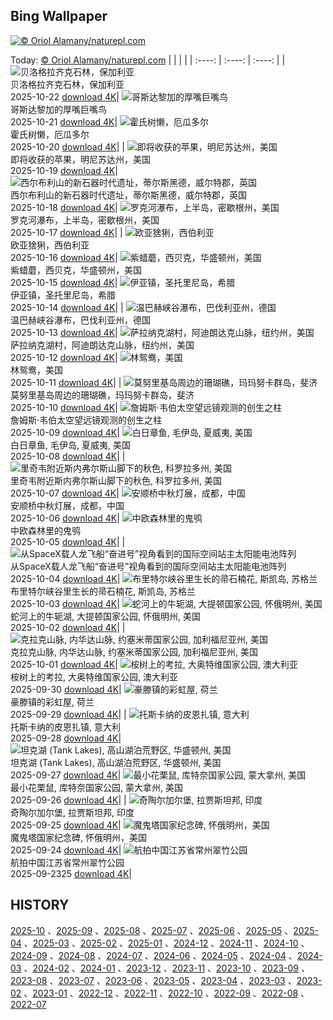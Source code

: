 ## Bing Wallpaper
[![© Oriol Alamany/naturepl.com](https://cn.bing.com/th?id=OHR.SnowLeopard_ZH-CN6644701381_1920x1200.jpg&w=1000)](https://cn.bing.com/th?id=OHR.SnowLeopard_ZH-CN6644701381_1920x1200.jpg&pid=hp&w=3840&h=2160&rs=1&c=4)

Today: [© Oriol Alamany/naturepl.com](https://cn.bing.com/th?id=OHR.SnowLeopard_ZH-CN6644701381_1920x1200.jpg&pid=hp&w=3840&h=2160&rs=1&c=4)
  |      |      |      |
| :----: | :----: | :----: |
| ![贝洛格拉齐克石林，保加利亚](https://cn.bing.com/th?id=OHR.BulgariaRocks_ZH-CN0234903972_1920x1200.jpg&pid=hp&w=384&h=216&rs=1&c=4) <br/> 贝洛格拉齐克石林，保加利亚 <br/> 2025-10-22  [download 4K](https://cn.bing.com/th?id=OHR.BulgariaRocks_ZH-CN0234903972_1920x1200.jpg&pid=hp&w=3840&h=2160&rs=1&c=4)| ![哥斯达黎加的厚嘴巨嘴鸟](https://cn.bing.com/th?id=OHR.ToucanForest_ZH-CN0072036253_1920x1200.jpg&pid=hp&w=384&h=216&rs=1&c=4) <br/> 哥斯达黎加的厚嘴巨嘴鸟 <br/> 2025-10-21  [download 4K](https://cn.bing.com/th?id=OHR.ToucanForest_ZH-CN0072036253_1920x1200.jpg&pid=hp&w=3840&h=2160&rs=1&c=4)| ![霍氏树懒，厄瓜多尔](https://cn.bing.com/th?id=OHR.HoffmansSloth_ZH-CN7563408641_1920x1200.jpg&pid=hp&w=384&h=216&rs=1&c=4) <br/> 霍氏树懒，厄瓜多尔 <br/> 2025-10-20  [download 4K](https://cn.bing.com/th?id=OHR.HoffmansSloth_ZH-CN7563408641_1920x1200.jpg&pid=hp&w=3840&h=2160&rs=1&c=4)|
| ![即将收获的苹果，明尼苏达州，美国](https://cn.bing.com/th?id=OHR.AppleHarvest_ZH-CN7317228007_1920x1200.jpg&pid=hp&w=384&h=216&rs=1&c=4) <br/> 即将收获的苹果，明尼苏达州，美国 <br/> 2025-10-19  [download 4K](https://cn.bing.com/th?id=OHR.AppleHarvest_ZH-CN7317228007_1920x1200.jpg&pid=hp&w=3840&h=2160&rs=1&c=4)| ![西尔布利山的新石器时代遗址，蒂尔斯黑德，威尔特郡，英国](https://cn.bing.com/th?id=OHR.SilburyHill_ZH-CN6666447580_1920x1200.jpg&pid=hp&w=384&h=216&rs=1&c=4) <br/> 西尔布利山的新石器时代遗址，蒂尔斯黑德，威尔特郡，英国 <br/> 2025-10-18  [download 4K](https://cn.bing.com/th?id=OHR.SilburyHill_ZH-CN6666447580_1920x1200.jpg&pid=hp&w=3840&h=2160&rs=1&c=4)| ![罗克河瀑布，上半岛，密歇根州，美国](https://cn.bing.com/th?id=OHR.RockRiverFalls_ZH-CN6532185546_1920x1200.jpg&pid=hp&w=384&h=216&rs=1&c=4) <br/> 罗克河瀑布，上半岛，密歇根州，美国 <br/> 2025-10-17  [download 4K](https://cn.bing.com/th?id=OHR.RockRiverFalls_ZH-CN6532185546_1920x1200.jpg&pid=hp&w=3840&h=2160&rs=1&c=4)|
| ![欧亚猞猁，西伯利亚](https://cn.bing.com/th?id=OHR.SiberianLynx_ZH-CN0749166653_1920x1200.jpg&pid=hp&w=384&h=216&rs=1&c=4) <br/> 欧亚猞猁，西伯利亚 <br/> 2025-10-16  [download 4K](https://cn.bing.com/th?id=OHR.SiberianLynx_ZH-CN0749166653_1920x1200.jpg&pid=hp&w=3840&h=2160&rs=1&c=4)| ![紫蜡蘑，西贝克，华盛顿州，美国](https://cn.bing.com/th?id=OHR.AmethystLaccaria_ZH-CN0643667280_1920x1200.jpg&pid=hp&w=384&h=216&rs=1&c=4) <br/> 紫蜡蘑，西贝克，华盛顿州，美国 <br/> 2025-10-15  [download 4K](https://cn.bing.com/th?id=OHR.AmethystLaccaria_ZH-CN0643667280_1920x1200.jpg&pid=hp&w=3840&h=2160&rs=1&c=4)| ![伊亚镇，圣托里尼岛，希腊](https://cn.bing.com/th?id=OHR.OiaSantorini_ZH-CN0531650189_1920x1200.jpg&pid=hp&w=384&h=216&rs=1&c=4) <br/> 伊亚镇，圣托里尼岛，希腊 <br/> 2025-10-14  [download 4K](https://cn.bing.com/th?id=OHR.OiaSantorini_ZH-CN0531650189_1920x1200.jpg&pid=hp&w=3840&h=2160&rs=1&c=4)|
| ![温巴赫峡谷瀑布，巴伐利亚州，德国](https://cn.bing.com/th?id=OHR.HinterseeWaterfall_ZH-CN0432994081_1920x1200.jpg&pid=hp&w=384&h=216&rs=1&c=4) <br/> 温巴赫峡谷瀑布，巴伐利亚州，德国 <br/> 2025-10-13  [download 4K](https://cn.bing.com/th?id=OHR.HinterseeWaterfall_ZH-CN0432994081_1920x1200.jpg&pid=hp&w=3840&h=2160&rs=1&c=4)| ![萨拉纳克湖村，阿迪朗达克山脉，纽约州，美国](https://cn.bing.com/th?id=OHR.SaranacLake_ZH-CN0224689397_1920x1200.jpg&pid=hp&w=384&h=216&rs=1&c=4) <br/> 萨拉纳克湖村，阿迪朗达克山脉，纽约州，美国 <br/> 2025-10-12  [download 4K](https://cn.bing.com/th?id=OHR.SaranacLake_ZH-CN0224689397_1920x1200.jpg&pid=hp&w=3840&h=2160&rs=1&c=4)| ![林鸳鸯，美国](https://cn.bing.com/th?id=OHR.WoodDuckHen_ZH-CN9558916773_1920x1200.jpg&pid=hp&w=384&h=216&rs=1&c=4) <br/> 林鸳鸯，美国 <br/> 2025-10-11  [download 4K](https://cn.bing.com/th?id=OHR.WoodDuckHen_ZH-CN9558916773_1920x1200.jpg&pid=hp&w=3840&h=2160&rs=1&c=4)|
| ![莫努里基岛周边的珊瑚礁，玛玛努卡群岛，斐济](https://cn.bing.com/th?id=OHR.MonurikiFiji_ZH-CN9178115886_1920x1200.jpg&pid=hp&w=384&h=216&rs=1&c=4) <br/> 莫努里基岛周边的珊瑚礁，玛玛努卡群岛，斐济 <br/> 2025-10-10  [download 4K](https://cn.bing.com/th?id=OHR.MonurikiFiji_ZH-CN9178115886_1920x1200.jpg&pid=hp&w=3840&h=2160&rs=1&c=4)| ![‌詹姆斯·韦伯太空望远镜观测的创生之柱](https://cn.bing.com/th?id=OHR.WebbPillars_ZH-CN9054137596_1920x1200.jpg&pid=hp&w=384&h=216&rs=1&c=4) <br/> ‌詹姆斯·韦伯太空望远镜观测的创生之柱 <br/> 2025-10-09  [download 4K](https://cn.bing.com/th?id=OHR.WebbPillars_ZH-CN9054137596_1920x1200.jpg&pid=hp&w=3840&h=2160&rs=1&c=4)| ![白日章鱼, 毛伊岛, 夏威夷, 美国](https://cn.bing.com/th?id=OHR.OctopusCyanea_ZH-CN8948609460_1920x1200.jpg&pid=hp&w=384&h=216&rs=1&c=4) <br/> 白日章鱼, 毛伊岛, 夏威夷, 美国 <br/> 2025-10-08  [download 4K](https://cn.bing.com/th?id=OHR.OctopusCyanea_ZH-CN8948609460_1920x1200.jpg&pid=hp&w=3840&h=2160&rs=1&c=4)|
| ![里奇韦附近斯内弗尔斯山脚下的秋色, 科罗拉多州, 美国](https://cn.bing.com/th?id=OHR.RidgwayAspens_ZH-CN8735375502_1920x1200.jpg&pid=hp&w=384&h=216&rs=1&c=4) <br/> 里奇韦附近斯内弗尔斯山脚下的秋色, 科罗拉多州, 美国 <br/> 2025-10-07  [download 4K](https://cn.bing.com/th?id=OHR.RidgwayAspens_ZH-CN8735375502_1920x1200.jpg&pid=hp&w=3840&h=2160&rs=1&c=4)| ![安顺桥中秋灯展，成都，中国](https://cn.bing.com/th?id=OHR.AnshunBridge_ZH-CN8392458102_1920x1200.jpg&pid=hp&w=384&h=216&rs=1&c=4) <br/> 安顺桥中秋灯展，成都，中国 <br/> 2025-10-06  [download 4K](https://cn.bing.com/th?id=OHR.AnshunBridge_ZH-CN8392458102_1920x1200.jpg&pid=hp&w=3840&h=2160&rs=1&c=4)| ![中欧森林里的鬼鸮](https://cn.bing.com/th?id=OHR.TeacherOwl_ZH-CN8289875605_1920x1200.jpg&pid=hp&w=384&h=216&rs=1&c=4) <br/> 中欧森林里的鬼鸮 <br/> 2025-10-05  [download 4K](https://cn.bing.com/th?id=OHR.TeacherOwl_ZH-CN8289875605_1920x1200.jpg&pid=hp&w=3840&h=2160&rs=1&c=4)|
| ![从SpaceX载人龙飞船“奋进号”视角看到的国际空间站主太阳能电池阵列](https://cn.bing.com/th?id=OHR.DragonEndeavour_ZH-CN8160066040_1920x1200.jpg&pid=hp&w=384&h=216&rs=1&c=4) <br/> 从SpaceX载人龙飞船“奋进号”视角看到的国际空间站主太阳能电池阵列 <br/> 2025-10-04  [download 4K](https://cn.bing.com/th?id=OHR.DragonEndeavour_ZH-CN8160066040_1920x1200.jpg&pid=hp&w=3840&h=2160&rs=1&c=4)| ![布里特尔峡谷里生长的帚石楠花, 斯凯岛, 苏格兰](https://cn.bing.com/th?id=OHR.SkyeHeather_ZH-CN2820283990_1920x1200.jpg&pid=hp&w=384&h=216&rs=1&c=4) <br/> 布里特尔峡谷里生长的帚石楠花, 斯凯岛, 苏格兰 <br/> 2025-10-03  [download 4K](https://cn.bing.com/th?id=OHR.SkyeHeather_ZH-CN2820283990_1920x1200.jpg&pid=hp&w=3840&h=2160&rs=1&c=4)| ![蛇河上的牛轭湖, 大提顿国家公园, 怀俄明州, 美国](https://cn.bing.com/th?id=OHR.OxbowBend_ZH-CN7211791969_1920x1200.jpg&pid=hp&w=384&h=216&rs=1&c=4) <br/> 蛇河上的牛轭湖, 大提顿国家公园, 怀俄明州, 美国 <br/> 2025-10-02  [download 4K](https://cn.bing.com/th?id=OHR.OxbowBend_ZH-CN7211791969_1920x1200.jpg&pid=hp&w=3840&h=2160&rs=1&c=4)|
| ![克拉克山脉, 内华达山脉, 约塞米蒂国家公园, 加利福尼亚州, 美国](https://cn.bing.com/th?id=OHR.YosemiteClark_ZH-CN7179533292_1920x1200.jpg&pid=hp&w=384&h=216&rs=1&c=4) <br/> 克拉克山脉, 内华达山脉, 约塞米蒂国家公园, 加利福尼亚州, 美国 <br/> 2025-10-01  [download 4K](https://cn.bing.com/th?id=OHR.YosemiteClark_ZH-CN7179533292_1920x1200.jpg&pid=hp&w=3840&h=2160&rs=1&c=4)| ![桉树上的考拉, 大奥特维国家公园, 澳大利亚](https://cn.bing.com/th?id=OHR.EucalyptusKoala_ZH-CN6942451940_1920x1200.jpg&pid=hp&w=384&h=216&rs=1&c=4) <br/> 桉树上的考拉, 大奥特维国家公园, 澳大利亚 <br/> 2025-09-30  [download 4K](https://cn.bing.com/th?id=OHR.EucalyptusKoala_ZH-CN6942451940_1920x1200.jpg&pid=hp&w=3840&h=2160&rs=1&c=4)| ![豪滕镇的彩虹屋, 荷兰](https://cn.bing.com/th?id=OHR.HoutenHouses_ZH-CN6776452438_1920x1200.jpg&pid=hp&w=384&h=216&rs=1&c=4) <br/> 豪滕镇的彩虹屋, 荷兰 <br/> 2025-09-29  [download 4K](https://cn.bing.com/th?id=OHR.HoutenHouses_ZH-CN6776452438_1920x1200.jpg&pid=hp&w=3840&h=2160&rs=1&c=4)|
| ![托斯卡纳的皮恩扎镇, 意大利](https://cn.bing.com/th?id=OHR.PienzaItaly_ZH-CN6564335348_1920x1200.jpg&pid=hp&w=384&h=216&rs=1&c=4) <br/> 托斯卡纳的皮恩扎镇, 意大利 <br/> 2025-09-28  [download 4K](https://cn.bing.com/th?id=OHR.PienzaItaly_ZH-CN6564335348_1920x1200.jpg&pid=hp&w=3840&h=2160&rs=1&c=4)| ![坦克湖 (Tank Lakes), 高山湖泊荒野区, 华盛顿州, 美国](https://cn.bing.com/th?id=OHR.TankLakes_ZH-CN6402368934_1920x1200.jpg&pid=hp&w=384&h=216&rs=1&c=4) <br/> 坦克湖 (Tank Lakes), 高山湖泊荒野区, 华盛顿州, 美国 <br/> 2025-09-27  [download 4K](https://cn.bing.com/th?id=OHR.TankLakes_ZH-CN6402368934_1920x1200.jpg&pid=hp&w=3840&h=2160&rs=1&c=4)| ![最小花栗鼠, 库特奈国家公园, 蒙大拿州, 美国](https://cn.bing.com/th?id=OHR.AutumnChipmunk_ZH-CN6224482683_1920x1200.jpg&pid=hp&w=384&h=216&rs=1&c=4) <br/> 最小花栗鼠, 库特奈国家公园, 蒙大拿州, 美国 <br/> 2025-09-26  [download 4K](https://cn.bing.com/th?id=OHR.AutumnChipmunk_ZH-CN6224482683_1920x1200.jpg&pid=hp&w=3840&h=2160&rs=1&c=4)|
| ![奇陶尔加尔堡, 拉贾斯坦邦, 印度](https://cn.bing.com/th?id=OHR.FortChittorgarh_ZH-CN5999553283_1920x1200.jpg&pid=hp&w=384&h=216&rs=1&c=4) <br/> 奇陶尔加尔堡, 拉贾斯坦邦, 印度 <br/> 2025-09-25  [download 4K](https://cn.bing.com/th?id=OHR.FortChittorgarh_ZH-CN5999553283_1920x1200.jpg&pid=hp&w=3840&h=2160&rs=1&c=4)| ![魔鬼塔国家纪念碑, 怀俄明州，美国](https://cn.bing.com/th?id=OHR.BearLodge_ZH-CN5880511888_1920x1200.jpg&pid=hp&w=384&h=216&rs=1&c=4) <br/> 魔鬼塔国家纪念碑, 怀俄明州，美国 <br/> 2025-09-24  [download 4K](https://cn.bing.com/th?id=OHR.BearLodge_ZH-CN5880511888_1920x1200.jpg&pid=hp&w=3840&h=2160&rs=1&c=4)| ![航拍中国江苏省常州翠竹公园](https://cn.bing.com/th?id=OHR.AutumnalEquinoxY25_ZH-CN5692548297_1920x1200.jpg&pid=hp&w=384&h=216&rs=1&c=4) <br/> 航拍中国江苏省常州翠竹公园 <br/> 2025-09-2325  [download 4K](https://cn.bing.com/th?id=OHR.AutumnalEquinoxY25_ZH-CN5692548297_1920x1200.jpg&pid=hp&w=3840&h=2160&rs=1&c=4)|

  
  ## HISTORY
  [2025-10](https://github.com/Underglaze-Blue/bingwallpaper/tree/main/archive/2025-10/) 、[2025-09](https://github.com/Underglaze-Blue/bingwallpaper/tree/main/archive/2025-09/) 、[2025-08](https://github.com/Underglaze-Blue/bingwallpaper/tree/main/archive/2025-08/) 、[2025-07](https://github.com/Underglaze-Blue/bingwallpaper/tree/main/archive/2025-07/) 、[2025-06](https://github.com/Underglaze-Blue/bingwallpaper/tree/main/archive/2025-06/) 、[2025-05](https://github.com/Underglaze-Blue/bingwallpaper/tree/main/archive/2025-05/) 、[2025-04](https://github.com/Underglaze-Blue/bingwallpaper/tree/main/archive/2025-04/) 、[2025-03](https://github.com/Underglaze-Blue/bingwallpaper/tree/main/archive/2025-03/) 、[2025-02](https://github.com/Underglaze-Blue/bingwallpaper/tree/main/archive/2025-02/) 、[2025-01](https://github.com/Underglaze-Blue/bingwallpaper/tree/main/archive/2025-01/) 、[2024-12](https://github.com/Underglaze-Blue/bingwallpaper/tree/main/archive/2024-12/) 、[2024-11](https://github.com/Underglaze-Blue/bingwallpaper/tree/main/archive/2024-11/) 、[2024-10](https://github.com/Underglaze-Blue/bingwallpaper/tree/main/archive/2024-10/) 、[2024-09](https://github.com/Underglaze-Blue/bingwallpaper/tree/main/archive/2024-09/) 、[2024-08](https://github.com/Underglaze-Blue/bingwallpaper/tree/main/archive/2024-08/) 、[2024-07](https://github.com/Underglaze-Blue/bingwallpaper/tree/main/archive/2024-07/) 、[2024-06](https://github.com/Underglaze-Blue/bingwallpaper/tree/main/archive/2024-06/) 、[2024-05](https://github.com/Underglaze-Blue/bingwallpaper/tree/main/archive/2024-05/) 、[2024-04](https://github.com/Underglaze-Blue/bingwallpaper/tree/main/archive/2024-04/) 、[2024-03](https://github.com/Underglaze-Blue/bingwallpaper/tree/main/archive/2024-03/) 、[2024-02](https://github.com/Underglaze-Blue/bingwallpaper/tree/main/archive/2024-02/) 、[2024-01](https://github.com/Underglaze-Blue/bingwallpaper/tree/main/archive/2024-01/) 、[2023-12](https://github.com/Underglaze-Blue/bingwallpaper/tree/main/archive/2023-12/) 、[2023-11](https://github.com/Underglaze-Blue/bingwallpaper/tree/main/archive/2023-11/) 、[2023-10](https://github.com/Underglaze-Blue/bingwallpaper/tree/main/archive/2023-10/) 、[2023-09](https://github.com/Underglaze-Blue/bingwallpaper/tree/main/archive/2023-09/) 、[2023-08](https://github.com/Underglaze-Blue/bingwallpaper/tree/main/archive/2023-08/) 、[2023-07](https://github.com/Underglaze-Blue/bingwallpaper/tree/main/archive/2023-07/) 、[2023-06](https://github.com/Underglaze-Blue/bingwallpaper/tree/main/archive/2023-06/) 、[2023-05](https://github.com/Underglaze-Blue/bingwallpaper/tree/main/archive/2023-05/) 、[2023-04](https://github.com/Underglaze-Blue/bingwallpaper/tree/main/archive/2023-04/) 、[2023-03](https://github.com/Underglaze-Blue/bingwallpaper/tree/main/archive/2023-03/) 、[2023-02](https://github.com/Underglaze-Blue/bingwallpaper/tree/main/archive/2023-02/) 、[2023-01](https://github.com/Underglaze-Blue/bingwallpaper/tree/main/archive/2023-01/) 、[2022-12](https://github.com/Underglaze-Blue/bingwallpaper/tree/main/archive/2022-12/) 、[2022-11](https://github.com/Underglaze-Blue/bingwallpaper/tree/main/archive/2022-11/) 、[2022-10](https://github.com/Underglaze-Blue/bingwallpaper/tree/main/archive/2022-10/) 、[2022-09](https://github.com/Underglaze-Blue/bingwallpaper/tree/main/archive/2022-09/) 、[2022-08](https://github.com/Underglaze-Blue/bingwallpaper/tree/main/archive/2022-08/) 、[2022-07](https://github.com/Underglaze-Blue/bingwallpaper/tree/main/archive/2022-07/) 